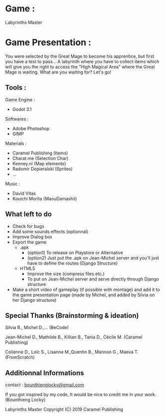# Game :

Labyrinths Master

# Game Presentation : 

You were selected by the Great Mage to become his apprentice, but first you have a test to pass...
A labyrinth where you have to collect items which will give you the right to access the "High Magical Area" where the Great Mage is waiting.
What are you waiting for? Let's go!


## Tools :

Game Engine :
- Godot 3.1

Softwares :

- Adobe Photoshop
- GIMP

Materials : 

- Caramel Publishing (Items)
- Charat.me (Selection Char)
- Kenney.nl (Map elements)
- Radomir Dopieralski (Sprites)
- ...


Music : 

- David Vitas 
- Kouichi Morita (MaouDamashii)


## What left to do

* Check for bugs
* Add some sounds effects (optionnal)
* Improve Dialog box
* Export the game
    * .apk 
      * (option1) To release on Playstore or Alternative
      * (option2) Just put the .apk on Jean-Michel server and you'll just have to define the routes (Django Structure)
    * HTML5
      * Improve the size (compress files etc.)
      * To put on Jean-Michel server and serve directly through Django structure
* Make a short video of gameplay (if possible with montage) and add it to the game presentation page (made by Michel, and added by Silvia on her Django structure)

      
## Special Thanks (Brainstorming & ideation)


Silvia B., Michel D.,... (BeCode)

Jean-Michel D., Mathilde B., Killian B., Tania D., Cécile M. (Caramel Publishing)

Colienne D., Loïc S., Lisanne M.,Quentin B., Mannon G., Maeva T. (FromScratch)

 
## Additionnal Informations


contact : bounthienglocky@gmail.com


If you got inspired by my code, It would be nice to credit me in your work. (Bounthieng Locky)


Labyrinths Master Copyright (C) 2019 Caramel Publishing

